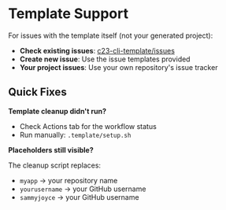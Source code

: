 # Template Support

For issues with the template itself (not your generated project):

- **Check existing issues**: [c23-cli-template/issues](https://github.com/sammyjoyce/c23-cli-template/issues)
- **Create new issue**: Use the issue templates provided
- **Your project issues**: Use your own repository's issue tracker

## Quick Fixes

**Template cleanup didn't run?**

- Check Actions tab for the workflow status
- Run manually: `.template/setup.sh`

**Placeholders still visible?**

The cleanup script replaces:

- `myapp` → your repository name
- `yourusername` → your GitHub username
- `sammyjoyce` → your GitHub username
